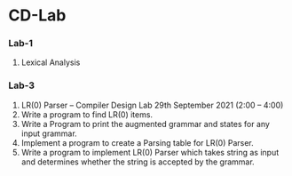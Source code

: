 # CD-Lab
### Lab-1
1. Lexical Analysis

### Lab-3
1. LR(0) Parser
  – Compiler Design Lab
    29th September 2021 (2:00 – 4:00)
1. Write a program to find LR(0) items.
2. Write a Program to print the augmented grammar and states for any input grammar.
3. Implement a program to create a Parsing table for LR(0) Parser.
4. Write a program to implement LR(0) Parser which takes string as input and determines
whether the string is accepted by the grammar.
